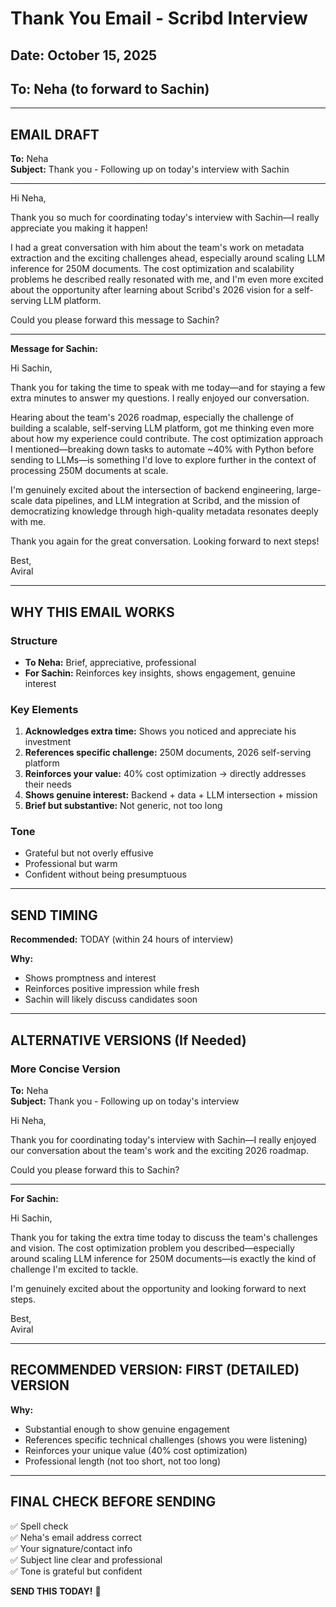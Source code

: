 # Thank You Email - Scribd Interview
## Date: October 15, 2025
## To: Neha (to forward to Sachin)

---

## EMAIL DRAFT

**To:** Neha  
**Subject:** Thank you - Following up on today's interview with Sachin

---

Hi Neha,

Thank you so much for coordinating today's interview with Sachin—I really appreciate you making it happen!

I had a great conversation with him about the team's work on metadata extraction and the exciting challenges ahead, especially around scaling LLM inference for 250M documents. The cost optimization and scalability problems he described really resonated with me, and I'm even more excited about the opportunity after learning about Scribd's 2026 vision for a self-serving LLM platform.

Could you please forward this message to Sachin?

---

**Message for Sachin:**

Hi Sachin,

Thank you for taking the time to speak with me today—and for staying a few extra minutes to answer my questions. I really enjoyed our conversation.

Hearing about the team's 2026 roadmap, especially the challenge of building a scalable, self-serving LLM platform, got me thinking even more about how my experience could contribute. The cost optimization approach I mentioned—breaking down tasks to automate ~40% with Python before sending to LLMs—is something I'd love to explore further in the context of processing 250M documents at scale.

I'm genuinely excited about the intersection of backend engineering, large-scale data pipelines, and LLM integration at Scribd, and the mission of democratizing knowledge through high-quality metadata resonates deeply with me.

Thank you again for the great conversation. Looking forward to next steps!

Best,  
Aviral

---

## WHY THIS EMAIL WORKS

### Structure
- **To Neha:** Brief, appreciative, professional
- **For Sachin:** Reinforces key insights, shows engagement, genuine interest

### Key Elements
1. **Acknowledges extra time:** Shows you noticed and appreciate his investment
2. **References specific challenge:** 250M documents, 2026 self-serving platform
3. **Reinforces your value:** 40% cost optimization → directly addresses their needs
4. **Shows genuine interest:** Backend + data + LLM intersection + mission
5. **Brief but substantive:** Not generic, not too long

### Tone
- Grateful but not overly effusive
- Professional but warm
- Confident without being presumptuous

---

## SEND TIMING

**Recommended:** TODAY (within 24 hours of interview)

**Why:** 
- Shows promptness and interest
- Reinforces positive impression while fresh
- Sachin will likely discuss candidates soon

---

## ALTERNATIVE VERSIONS (If Needed)

### More Concise Version

**To:** Neha  
**Subject:** Thank you - Following up on today's interview

Hi Neha,

Thank you for coordinating today's interview with Sachin—I really enjoyed our conversation about the team's work and the exciting 2026 roadmap.

Could you please forward this to Sachin?

---

**For Sachin:**

Hi Sachin,

Thank you for taking the extra time today to discuss the team's challenges and vision. The cost optimization problem you described—especially around scaling LLM inference for 250M documents—is exactly the kind of challenge I'm excited to tackle.

I'm genuinely excited about the opportunity and looking forward to next steps.

Best,  
Aviral

---

## RECOMMENDED VERSION: **FIRST (DETAILED) VERSION**

**Why:**
- Substantial enough to show genuine engagement
- References specific technical challenges (shows you were listening)
- Reinforces your unique value (40% cost optimization)
- Professional length (not too short, not too long)

---

## FINAL CHECK BEFORE SENDING

✅ Spell check  
✅ Neha's email address correct  
✅ Your signature/contact info  
✅ Subject line clear and professional  
✅ Tone is grateful but confident  

**SEND THIS TODAY!** 🚀

